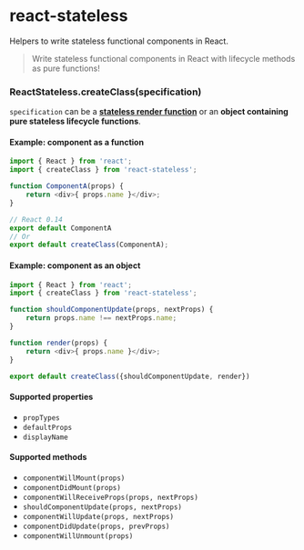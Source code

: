 # react-stateless

Helpers to write stateless functional components in React.

> Write stateless functional components in React with lifecycle methods as pure functions!


### ReactStateless.createClass(specification)

`specification` can be a __[stateless render function](https://facebook.github.io/react/blog/2015/10/07/react-v0.14.html#stateless-functional-components)__
or an __object containing pure stateless lifecycle functions__.

#### Example: component as a function

```javascript
import { React } from 'react';
import { createClass } from 'react-stateless';

function ComponentA(props) {
    return <div>{ props.name }</div>;
}

// React 0.14
export default ComponentA
// Or
export default createClass(ComponentA);
```

#### Example: component as an object

```javascript
import { React } from 'react';
import { createClass } from 'react-stateless';

function shouldComponentUpdate(props, nextProps) {
    return props.name !== nextProps.name;
}

function render(props) {
    return <div>{ props.name }</div>;
}

export default createClass({shouldComponentUpdate, render})
```

#### Supported properties

- `propTypes`
- `defaultProps`
- `displayName`

#### Supported methods

- `componentWillMount(props)`
- `componentDidMount(props)`
- `componentWillReceiveProps(props, nextProps)`
- `shouldComponentUpdate(props, nextProps)`
- `componentWillUpdate(props, nextProps)`
- `componentDidUpdate(props, prevProps)`
- `componentWillUnmount(props)`
